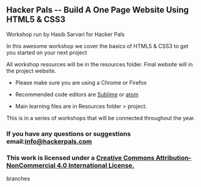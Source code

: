 ## Hacker Pals -- Build A One Page Website Using HTML5 & CSS3

Workshop run by Hasib Sarvari for Hacker Pals

In this awesome workshop we cover the basics of HTML5 & CSS3 to get you started on your next project

All workshop resources will be in the resources folder. Final website will in the project website.

* Please make sure you are using a Chrome or Firefox

* Recommended code editors are [Sublime](https://www.sublimetext.com/) or [atom](https://atom.io/)

* Main learning files are in Resources folder > project. 

This is in a series of workshops that will be connected throughout the year.

### If you have any questions or suggestions email:info@hackerpals.com


### This work is licensed under a [Creative Commons Attribution-NonCommercial 4.0 International License.](https://creativecommons.org/licenses/by-nc-nd/4.0/)

branches